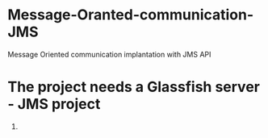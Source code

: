 # Message-Oranted-communication-JMS
Message Oriented communication implantation with JMS API
 # The project needs a Glassfish server - JMS project
1.
